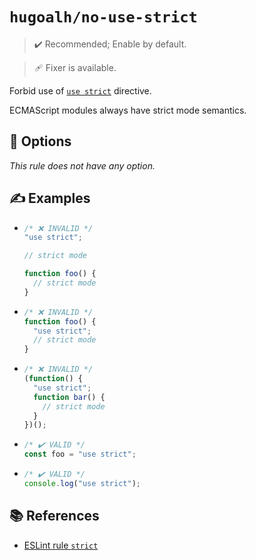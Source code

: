 # `hugoalh/no-use-strict`

> ✔️ Recommended; Enable by default.

> 🩹 Fixer is available.

Forbid use of [`use strict`][ecmascript-strict] directive.

ECMAScript modules always have strict mode semantics.

## 🔧 Options

*This rule does not have any option.*

## ✍️ Examples

- ```ts
  /* ❌ INVALID */
  "use strict";

  // strict mode

  function foo() {
    // strict mode
  }
  ```
- ```ts
  /* ❌ INVALID */
  function foo() {
    "use strict";
    // strict mode
  }
  ```
- ```ts
  /* ❌ INVALID */
  (function() {
    "use strict";
    function bar() {
      // strict mode
    }
  })();
  ```
- ```ts
  /* ✔️ VALID */
  const foo = "use strict";
  ```
- ```ts
  /* ✔️ VALID */
  console.log("use strict");
  ```

## 📚 References

- [ESLint rule `strict`](https://eslint.org/docs/latest/rules/strict)

[ecmascript-strict]: https://developer.mozilla.org/en-US/docs/Web/JavaScript/Reference/Strict_mode
